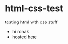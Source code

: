 # html-css-test
testing html with css stuff
- hi ronak
- hosted [here](skparab1.github.io/html-css)
